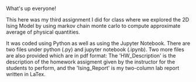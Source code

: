 What's up everyone!

This here was my third assignment I did for class where we explored the 2D Ising Model by using markov chain monte carlo to compute approximate average of physical quantities.

It was coded using Python as well as using the Jupyter Notebook. There are two files under python (.py) and jupyter notebook (.ipynb). Two more files are also provided which are in pdf format: The 'HW_Description' is the description of the homework assigment given by the instructor for the students to perform, and the 'Ising_Report' is my two-column lab report written in LaTex.
